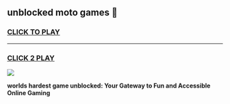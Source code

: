 
## unblocked moto games 👋
<h3>
<a href="https://premium.freeplayer.one?title=unblocked_moto_games&ref=13F">CLICK TO PLAY</a></h3>
<hr>

<h3>
<a href="https://premium.freeplayer.one?title=unblocked_moto_games&ref=13F">CLICK 2 PLAY</a>
  
</h3>

<a href="https://premium.freeplayer.one?title=unblocked_moto_games&ref=12F/"><img src="https://clearcache.store/games.png"></a>


**worlds hardest game unblocked: Your Gateway to Fun and Accessible Online Gaming**
